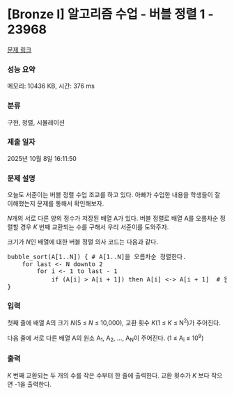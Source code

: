 # [Bronze I] 알고리즘 수업 - 버블 정렬 1 - 23968 

[문제 링크](https://www.acmicpc.net/problem/23968) 

### 성능 요약

메모리: 10436 KB, 시간: 376 ms

### 분류

구현, 정렬, 시뮬레이션

### 제출 일자

2025년 10월 8일 16:11:50

### 문제 설명

<p>오늘도 서준이는 버블 정렬 수업 조교를 하고 있다. 아빠가 수업한 내용을 학생들이 잘 이해했는지 문제를 통해서 확인해보자.</p>

<p><em>N</em>개의 서로 다른 양의 정수가 저장된 배열 A가 있다. 버블 정렬로 배열 A를 오름차순 정렬할 경우 <em>K </em>번째 교환되는 수를 구해서 우리 서준이를 도와주자.</p>

<p>크기가 <em>N</em>인 배열에 대한 버블 정렬 의사 코드는 다음과 같다.</p>

<pre>bubble_sort(A[1..N]) { # A[1..N]을 오름차순 정렬한다.
    for last <- N downto 2
        for i <- 1 to last - 1
            if (A[i] > A[i + 1]) then A[i] <-> A[i + 1]  # 원소 교환
}</pre>

### 입력 

 <p>첫째 줄에 배열 A의 크기 <em>N</em>(5 ≤ <em>N</em> ≤ 10,000), 교환 횟수 <em>K</em>(1 ≤ <em>K</em> ≤ N<sup>2</sup>)가 주어진다.</p>

<p>다음 줄에 서로 다른 배열 A의 원소 A<sub>1</sub>, A<sub>2</sub>, ..., A<sub>N</sub>이 주어진다. (1 ≤ A<sub>i</sub> ≤ 10<sup>9</sup>)</p>

### 출력 

 <p><em>K </em>번째 교환되는 두 개의 수를 작은 수부터 한 줄에 출력한다. 교환 횟수가 <em>K </em>보다 작으면 -1을 출력한다.</p>

